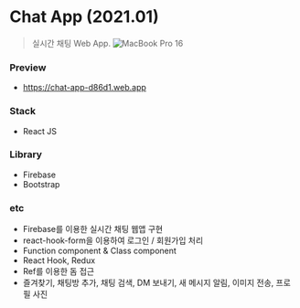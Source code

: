 # Chat App (2021.01)

> 실시간 채팅 Web App.
![MacBook Pro 16](https://user-images.githubusercontent.com/43352126/104121362-eb16ee80-5380-11eb-8d17-5eb98c284ef5.png)

### Preview

- https://chat-app-d86d1.web.app

### Stack

- React JS

### Library

- Firebase
- Bootstrap

### etc

- Firebase를 이용한 실시간 채팅 웹앱 구현
- react-hook-form을 이용하여 로그인 / 회원가입 처리
- Function component & Class component
- React Hook, Redux
- Ref를 이용한 돔 접근
- 즐겨찾기, 채팅방 추가, 채팅 검색, DM 보내기, 새 메시지 알림, 이미지 전송, 프로필 사진

